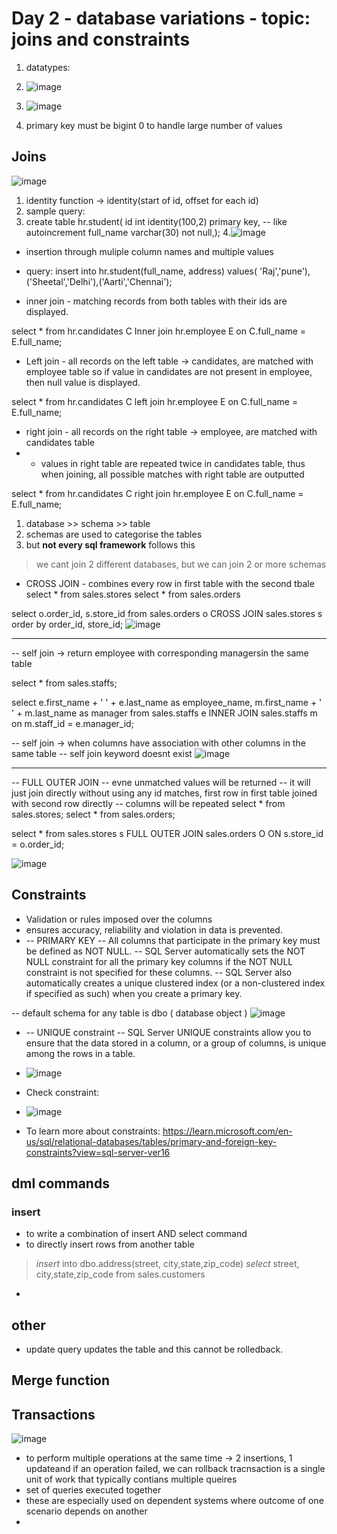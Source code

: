 # Day 2 - database variations - topic: joins and constraints
1. datatypes:
2. ![image](https://github.com/user-attachments/assets/c8a08356-2bb7-45ae-a186-fa09555d6ae5)

3. ![image](https://github.com/user-attachments/assets/9e3478f3-2569-44c9-a0a9-ffbc61a44119)
4. primary key must be bigint 0 to handle large number of values

## Joins
![image](https://github.com/user-attachments/assets/d0c5806e-c9b7-48c0-ac45-89609de14df2)

1. identity function -> identity(start of id, offset for each id)
2. sample query:
3. create table hr.student(
id int identity(100,2) primary key, -- like autoincrement
full_name varchar(30) not null,);
4.![image](https://github.com/user-attachments/assets/6aa321da-a32d-4ee2-81dc-dd092dc8e747)

- insertion through muliple column names and multiple values
- query:
insert into hr.student(full_name, address) values(
'Raj','pune'),('Sheetal','Delhi'),('Aarti','Chennai');

- inner join - matching records from both tables with their ids are displayed.

select * from hr.candidates C 
Inner join hr.employee E on C.full_name = E.full_name;

- Left join - all records on the left table -> candidates, are matched with employee table
 so if value in candidates are not present in employee, then null value is displayed.

select * from hr.candidates C 
left join hr.employee E on C.full_name = E.full_name;

- right join - all records on the right table -> employee, are matched with candidates table
- - values in right table are repeated twice in candidates table, thus when joining, all possible matches with right table are outputted

select * from hr.candidates C 
right join hr.employee E on C.full_name = E.full_name;

1. database >> schema >> table
2. schemas are used to categorise the tables
3. but **not every sql framework** follows this

> we cant join 2 different databases, but we can join 2 or more schemas
- CROSS JOIN - combines every row in first table with the second tbale
select * from sales.stores
select * from sales.orders

select o.order_id, s.store_id from sales.orders o CROSS JOIN sales.stores s order by order_id, store_id;
![image](https://github.com/user-attachments/assets/33064917-3d0a-4cab-8c9c-1e704f6f2500)

------------------------------------------------------------------------------
-- self join -> return employee with corresponding managersin the same table

select * from sales.staffs;

select e.first_name + ' ' + e.last_name as employee_name, m.first_name + ' ' + m.last_name as manager 
from sales.staffs e INNER JOIN sales.staffs m on m.staff_id = e.manager_id;

-- self join -> when columns have association with other columns in the same table
-- self join keyword doesnt exist
![image](https://github.com/user-attachments/assets/4d888483-2fcb-463f-bfd0-051a3df19aa7)

-------------------------------------------------------
-- FULL OUTER JOIN -- evne unmatched values will be returned
-- it will just join directly without using any id matches, first row in first table joined with second row directly
-- columns will be repeated
select * from sales.stores;
select * from sales.orders;

select * from sales.stores s
FULL OUTER JOIN sales.orders O 
ON s.store_id = o.order_id;

![image](https://github.com/user-attachments/assets/63e3ed71-9d46-47aa-8af8-d926b636a79c)

## Constraints

- Validation or rules imposed over the columns
- ensures accuracy, reliability and violation in data is prevented.
- -- PRIMARY KEY
-- All columns that participate in the primary key must be defined as NOT NULL.
-- SQL Server automatically sets the NOT NULL constraint for all the primary key columns if the NOT NULL constraint is not specified for these columns.
-- SQL Server also automatically creates a unique clustered index (or a non-clustered index if specified as such) when you create a primary key.

-- default schema for any table is dbo ( database object )
![image](https://github.com/user-attachments/assets/c90c9627-3979-4401-9ef0-d4372d243b03)

- -- UNIQUE constraint
-- SQL Server UNIQUE constraints allow you to ensure that the data stored in a column, or a group of columns, is unique among the rows in a table.
- ![image](https://github.com/user-attachments/assets/d1c4ec87-1958-4213-afe6-0d4aab334225)

- Check constraint:
- ![image](https://github.com/user-attachments/assets/fcfbc93a-b9fc-499f-b0e0-d3ce1a4203e7)

- To learn more about constraints: https://learn.microsoft.com/en-us/sql/relational-databases/tables/primary-and-foreign-key-constraints?view=sql-server-ver16

## dml commands
### insert
- to write a combination of insert AND select command
- to directly insert rows from another table
> _insert_ into dbo.address(street, city,state,zip_code) _select_ street, city,state,zip_code from sales.customers




- 

## other
- update query updates the table and this cannot be rolledback.
## Merge function

## Transactions
![image](https://github.com/user-attachments/assets/38bb4214-f3a5-4b3f-97fe-90ea8101455c)

  - to perform multiple operations at the same time -> 2 insertions, 1 updateand if an operation failed, we can rollback tracnsaction is a single unit of work that typically contians multiple queires
  - set of queries executed together
  - these are especially used on dependent systems where outcome of one scenario depends on another
  - 
